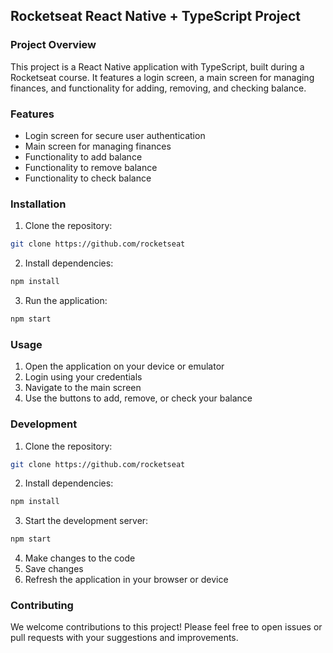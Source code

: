## Rocketseat React Native + TypeScript Project

### Project Overview

This project is a React Native application with TypeScript, built during a Rocketseat course. It features a login screen, a main screen for managing finances, and functionality for adding, removing, and checking balance.

### Features

* Login screen for secure user authentication
* Main screen for managing finances
* Functionality to add balance
* Functionality to remove balance
* Functionality to check balance

### Installation

1. Clone the repository:

```bash
git clone https://github.com/rocketseat
```

2. Install dependencies:

```bash
npm install
```

3. Run the application:

```bash
npm start
```

### Usage

1. Open the application on your device or emulator
2. Login using your credentials
3. Navigate to the main screen
4. Use the buttons to add, remove, or check your balance

### Development

1. Clone the repository:

```bash
git clone https://github.com/rocketseat
```

2. Install dependencies:

```bash
npm install
```

3. Start the development server:

```bash
npm start
```

4. Make changes to the code
5. Save changes
6. Refresh the application in your browser or device

### Contributing

We welcome contributions to this project! Please feel free to open issues or pull requests with your suggestions and improvements.
